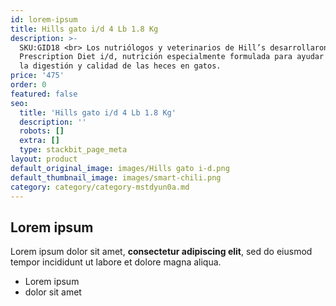 ```yaml
---
id: lorem-ipsum
title: Hills gato i/d 4 Lb 1.8 Kg
description: >-
  SKU:GID18 <br> Los nutriólogos y veterinarios de Hill’s desarrollaron
  Prescription Diet i/d, nutrición especialmente formulada para ayudar a mejorar
  la digestión y calidad de las heces en gatos.
price: '475'
order: 0
featured: false
seo:
  title: 'Hills gato i/d 4 Lb 1.8 Kg'
  description: ''
  robots: []
  extra: []
  type: stackbit_page_meta
layout: product
default_original_image: images/Hills gato i-d.png
default_thumbnail_image: images/smart-chili.png
category: category/category-mstdyun0a.md
---
```

## Lorem ipsum

Lorem ipsum dolor sit amet, **consectetur adipiscing elit**, sed do eiusmod tempor incididunt ut labore et dolore magna aliqua.

- Lorem ipsum
- dolor sit amet